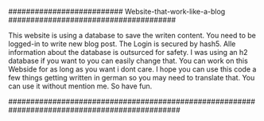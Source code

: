 ########################## Website-that-work-like-a-blog ######################################

This website is using a database to save the writen content. You need to be logged-in to write new blog post. 
The Login is secured by hash5. Alle information about the database is outsurced for safety.
I was using an h2 database if you want to you can easily change that. You can work on this Webside for as long as you want i dont care.
I hope you can use this code a few things getting written in german so you may need to translate that.
You can use it without mention me. So have fun.

###############################################################################################

